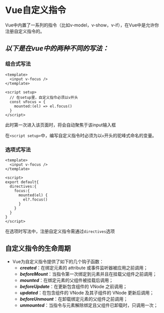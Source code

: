 # Vue自定义指令
Vue中内置了一系列的指令（比如v-model，v-show，v-if），在Vue中是允许你注册自定义指令的。

## *以下是在vue中的两种不同的写法：*
### 组合式写法
```vue
<template>
  <input v-focus />
</template>

<script setup>
  // 在setup里，自定义指令必须以v开头
  const vFocus = {
    mounted:(el) => el.focus()
  }
</script>
```

此时第一次进入该页面时，将会自动聚焦于该input输入框

在`<script setup>`中，编写自定义指令时必须为以`v`开头的驼峰式命名的变量。

### 选项式写法
```vue
<template>
  <input v-focus />
</template>

<script>
export default{
  directives:{
    focus:{
      mounted(el) {
        el?.focus()
      }
    }
  }
}
</script>
```

在选项时写法中，注册自定义指令需通过`directives`选项

## 自定义指令的生命周期
* Vue为自定义指令提供了如下的几个钩子函数：
   * ***created***：在绑定元素的 attribute 或事件监听器被应用之前调用；
   * ***beforeMount***：当指令第一次绑定到元素并且在挂载父组件之前调用；
   * ***mounted***：在绑定元素的父组件被挂载后调用；
   * ***beforeUpdate***：在更新包含组件的 VNode 之前调用；
   * ***updated***：在包含组件的 VNode 及其子组件的 VNode 更新后调用；
   * ***beforeUnmount***：在卸载绑定元素的父组件之前调用；
   * ***unmounted***：当指令与元素解除绑定且父组件已卸载时，只调用一次；
